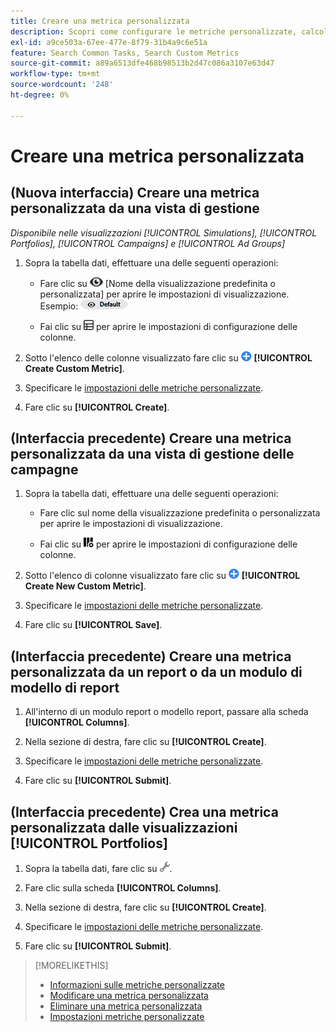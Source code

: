 ```yaml
---
title: Creare una metrica personalizzata
description: Scopri come configurare le metriche personalizzate, calcolate dalle metriche standard.
exl-id: a9ce503a-67ee-477e-8f79-31b4a9c6e51a
feature: Search Common Tasks, Search Custom Metrics
source-git-commit: a89a6513dfe468b98513b2d47c086a3107e63d47
workflow-type: tm+mt
source-wordcount: '248'
ht-degree: 0%

---
```


# Creare una metrica personalizzata

## (Nuova interfaccia) Creare una metrica personalizzata da una vista di gestione

*Disponibile nelle visualizzazioni [!UICONTROL Simulations], [!UICONTROL Portfolios], [!UICONTROL Campaigns] e [!UICONTROL Ad Groups]*

1. Sopra la tabella dati, effettuare una delle seguenti operazioni:

   * Fare clic su ![Selettore visualizzazione](/help/search-social-commerce/assets/view.png "Selettore visualizzazione") \[Nome della visualizzazione predefinita o personalizzata\] per aprire le impostazioni di visualizzazione. Esempio: ![Visualizzazione di esempio](/help/search-social-commerce/assets/view-selector-example.png "Visualizzazione di esempio")

   * Fai clic su ![Colonne personalizzate](/help/search-social-commerce/assets/custom-columns-new.png "Colonne personalizzate") per aprire le impostazioni di configurazione delle colonne.

1. Sotto l&#39;elenco delle colonne visualizzato fare clic su ![Crea metrica personalizzata](/help/search-social-commerce/assets/add.png "Crea metrica personalizzata") **[!UICONTROL Create Custom Metric]**.

1. Specificare le [impostazioni delle metriche personalizzate](custom-metric-settings.md).

1. Fare clic su **[!UICONTROL Create]**.

## (Interfaccia precedente) Creare una metrica personalizzata da una vista di gestione delle campagne

1. Sopra la tabella dati, effettuare una delle seguenti operazioni:

   * Fare clic sul nome della visualizzazione predefinita o personalizzata per aprire le impostazioni di visualizzazione.

   * Fai clic su ![Colonne personalizzate](/help/search-social-commerce/assets/custom-columns.png "Colonne personalizzate") per aprire le impostazioni di configurazione delle colonne.

1. Sotto l&#39;elenco di colonne visualizzato fare clic su ![Crea nuova metrica personalizzata](/help/search-social-commerce/assets/add.png "Crea nuova metrica personalizzata") **[!UICONTROL Create New Custom Metric]**.

1. Specificare le [impostazioni delle metriche personalizzate](custom-metric-settings.md).

1. Fare clic su **[!UICONTROL Save]**.

## (Interfaccia precedente) Creare una metrica personalizzata da un report o da un modulo di modello di report

1. All&#39;interno di un modulo report o modello report, passare alla scheda **[!UICONTROL Columns]**.

1. Nella sezione di destra, fare clic su **[!UICONTROL Create]**.

1. Specificare le [impostazioni delle metriche personalizzate](custom-metric-settings.md).

1. Fare clic su **[!UICONTROL Submit]**.

## (Interfaccia precedente) Crea una metrica personalizzata dalle visualizzazioni [!UICONTROL Portfolios]

1. Sopra la tabella dati, fare clic su ![Modifica visualizzazione selezionata](/help/search-social-commerce/assets/view-settings.png "Modifica visualizzazione selezionata").

1. Fare clic sulla scheda **[!UICONTROL Columns]**.

1. Nella sezione di destra, fare clic su **[!UICONTROL Create]**.

1. Specificare le [impostazioni delle metriche personalizzate](custom-metric-settings.md).

1. Fare clic su **[!UICONTROL Submit]**.

>[!MORELIKETHIS]
>
>* [Informazioni sulle metriche personalizzate](custom-metric-about.md)
>* [Modificare una metrica personalizzata](custom-metric-edit.md)
>* [Eliminare una metrica personalizzata](custom-metric-delete.md)
>* [Impostazioni metriche personalizzate](custom-metric-settings.md)
